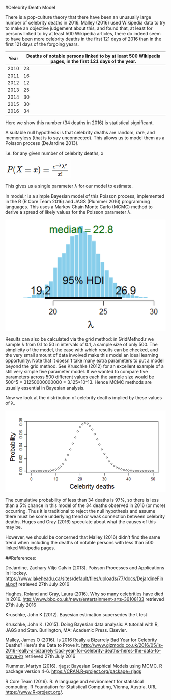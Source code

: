 #Celebrity Death Model

There is a pop-culture theory that there have been an unusually large number of celebrity deaths in 2016.  Malley (2016) used Wikipedia data to try to make an objective judgement about this, and found that, at least for persons linked to by at least 500 Wikipedia articles, there do indeed seem to have been more celebrity deaths in the first 121 days of 2016 than in the first 121 days of the forgoing years.

|Year|Deaths of notable persons linked to by at least 500 Wikipedia pages, in the first 121 days of the year.|
|----|--|
|2010|23|
|2011|16|
|2012|12|
|2013|25|
|2014|30|
|2015|30|
|2016|34|

Here we show this number (34 deaths in 2016) is statistical significant.

A suitable null hypothesis is that celebrity deaths are random, rare, and memoryless (that is to say unconnected).  This allows us to model them as a Poisson process (DeJardine 2013).

i.e. for any given number of celebrity deaths, x

![Poisson equation](https://github.com/Antony74/celebrity-death-model/raw/master/images/PoissonEquation.png "Poisson equation")

This gives us a single parameter λ for our model to estimate.

In model.r is a simple Bayesian model of this Poisson process, implemented in the R (R Core Team 2016) and JAGS (Plummer 2016) programming languages.  This uses a Markov Chain Monte Carlo (MCMC) method to derive a spread of likely values for the Poisson parameter λ.

![Lambda](https://raw.githubusercontent.com/Antony74/celebrity-death-model/master/images/lambda.png?token=ABgRdw3WYBGIdVeJqbGprldn1HsG0Emoks5XokXPwA%3D%3D "Lambda")

Results can also be calculated via the grid method: in GridMethod.r we sample λ from 0.1 to 50 in intervals of 0.1, a sample size of only 500.  The simplicity of the model, the ease with which results can be checked, and the very small amount of data involved make this model an ideal learning opportunity.  Note that it doesn't take many extra parameters to put a model beyond the grid method.  See Kruschke (2012) for an excellent example of a still very simple five parameter model.  If we wanted to compare five parameters across 500 different values each the sample size would be 500^5 = 31250000000000 = 3.125*10^13.  Hence MCMC methods are usually essential in Bayesian analysis.

Now we look at the distribution of celebrity deaths implied by these values of  λ.

![Posterior predictive](https://raw.githubusercontent.com/Antony74/celebrity-death-model/master/images/PosteriorPredictive.png?token=ABgRd2mLl-c7hXGqNP1UaBsfbV3Jz-Kmks5XokYiwA%3D%3D "Posterior predictive")

The cumulative probability of less than 34 deaths is 97%, so there is less than a 5% chance in this model of the 34 deaths observed in 2016 (or more) occurring.  Thus it is traditional to reject the null hypothesis and assume there must be some underlying trend or weak connection between celebrity deaths.    Huges and Gray (2016) speculate about what the causes of this may be.

However, we should be concerned that Malley (2016) didn't find the same trend when including the deaths of notable persons with less than 500 linked Wikipedia pages.

##References:

  DeJardine, Zachary Viljo Calvin (2013). Poisson Processes and Applications in Hockey. https://www.lakeheadu.ca/sites/default/files/uploads/77/docs/DejardineFinal.pdf retrieved 27th July 2016

  Hughes, Roland and Gray, Laura (2016).  Why so many celebrities have died in 2016.  http://www.bbc.co.uk/news/entertainment-arts-36108133 retrieved 27th July 2016

  Kruschke, John K (2012).  Bayesian estimation supersedes the t test

  Kruschke, John K. (2015).  Doing Bayesian data analysis: A tutorial
  with R, JAGS and Stan. Burlington, MA: Academic Press.  Elsevier.

  Malley, James O (2016). Is 2016 Really a Bizarrely Bad Year for Celebrity Deaths? Here's the Data to Prove It. http://www.gizmodo.co.uk/2016/05/is-2016-really-a-bizarrely-bad-year-for-celebrity-deaths-heres-the-data-to-prove-it/ retrieved 27th July 2016

  Plummer, Martyn (2016). rjags: Bayesian Graphical Models using MCMC. R
  package version 4-6. https://CRAN.R-project.org/package=rjags

  R Core Team (2016). R: A language and environment for statistical
  computing. R Foundation for Statistical Computing, Vienna, Austria.
  URL https://www.R-project.org/.

